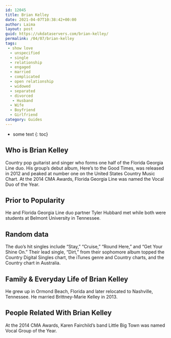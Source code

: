 ```yaml
---
id: 12045
title: Brian Kelley
date: 2021-04-07T10:38:42+00:00
author: Laima
layout: post
guid: https://ukdataservers.com/brian-kelley/
permalink: /04/07/brian-kelley
tags:
 - show love
  - unspecified
  - single
  - relationship
  - engaged
  - married
  - complicated
  - open relationship
  - widowed
  - separated
  - divorced
   - Husband
  - Wife
  - Boyfriend
  - Girlfriend
category: Guides
---
```


* some text
{: toc}


## Who is Brian Kelley
                  
                  
                  
Country pop guitarist and singer who forms one half of the Florida Georgia Line duo. His group&#8217;s debut album, Here&#8217;s to the Good Times, was released in 2012 and peaked at number one on the United States Country Music Chart. At the 2014 CMA Awards, Florida Georgia Line was named the Vocal Duo of the Year.  
                  
              
            
              
            
                
                
                
## Prior to Popularity
                  
                  
                  
He and Florida Georgia Line duo partner Tyler Hubbard met while both were students at Belmont University in Tennessee.
                  
              
            
              
            
                
                
                
## Random data
                  
                  
                  
The duo&#8217;s hit singles include &#8220;Stay,&#8221; &#8220;Cruise,&#8221; &#8220;Round Here,&#8221; and &#8220;Get Your Shine On.&#8221; Their lead single, &#8220;Dirt,&#8221; from their sophomore album topped the Country Digital Singles chart, the iTunes genre and Country charts, and the Country chart in Australia. 
                  
              
            
              
            
                
                
                
## Family & Everyday Life of Brian Kelley
                  
                  
                  
He grew up in Ormond Beach, Florida and later relocated to Nashville, Tennessee. He married Brittney-Marie Kelley in 2013.
                  
              
            
              
            
                
                
                
## People Related With Brian Kelley
                  
                  
                  
At the 2014 CMA Awards, Karen Fairchild&#8217;s band Little Big Town was named Vocal Group of the Year. 
                  
              
            
              
            
                
              
            
              
              
            
            
              
            
          
          
          
